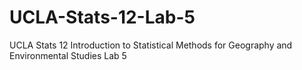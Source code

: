# UCLA-Stats-12-Lab-5
UCLA Stats 12 Introduction to Statistical Methods for Geography and Environmental Studies Lab 5
